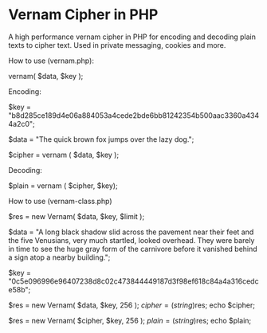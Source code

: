 # Vernam Cipher in PHP
A high performance vernam cipher in PHP for encoding and decoding plain texts to cipher text. Used in private messaging, cookies and more.

How to use (vernam.php):

vernam( $data, $key );

Encoding:

$key = "b8d285ce189d4e06a884053a4cede2bde6bb81242354b500aac3360a4344a2c0";

$data = "The quick brown fox jumps over the lazy dog.";

$cipher = vernam ( $data, $key );

Decoding:

$plain = vernam ( $cipher, $key);


How to use (vernam-class.php)

$res = new Vernam( $data, $key, $limit );

$data = "A long black shadow slid across the pavement near their feet and the five Venusians, very much startled, looked overhead. They were barely in time to see the huge gray form of the carnivore before it vanished behind a sign atop a nearby building.";

$key = "0c5e096996e96407238d8c02c473844449187d3f98ef618c84a4a316cedce58b";

$res = new Vernam( $data, $key, 256 );
$cipher = (string)$res;
echo $cipher;

$res = new Vernam( $cipher, $key, 256 );
$plain = (string)$res;
echo $plain;
